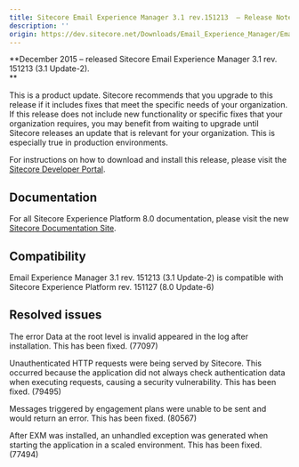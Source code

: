 ```yaml
---
title: Sitecore Email Experience Manager 3.1 rev.151213  – Release Notes
description: ''
origin: https://dev.sitecore.net/Downloads/Email_Experience_Manager/Email_Experience_Manager_31/Email_Experience_Manager_31_Update_2/Release_Notes
---
```


**December 2015 – released Sitecore Email Experience Manager 3.1 rev. 151213 (3.1 Update-2).  
**

This is a product update. Sitecore recommends that you upgrade to this release if it includes fixes that meet the specific needs of your organization. If this release does not include new functionality or specific fixes that your organization requires, you may benefit from waiting to upgrade until Sitecore releases an update that is relevant for your organization. This is especially true in production environments.

For instructions on how to download and install this release, please visit the [Sitecore Developer Portal](/downloads/Email_Experience_Manager/Email_Experience_Manager_31/Email_Experience_Manager_31_Update_2).

## Documentation

For all Sitecore Experience Platform 8.0 documentation, please visit the new [Sitecore Documentation Site](http://doc.sitecore.net).

## Compatibility

Email Experience Manager 3.1 rev. 151213 (3.1 Update-2) is compatible with Sitecore Experience Platform rev. 151127 (8.0 Update-6)

## Resolved issues

The error Data at the root level is invalid appeared in the log after installation. This has been fixed. (77097)

Unauthenticated HTTP requests were being served by Sitecore. This occurred because the application did not always check authentication data when executing requests, causing a security vulnerability. This has been fixed. (79495)

Messages triggered by engagement plans were unable to be sent and would return an error. This has been fixed. (80567)

After EXM was installed, an unhandled exception was generated when starting the application in a scaled environment. This has been fixed. (77494)